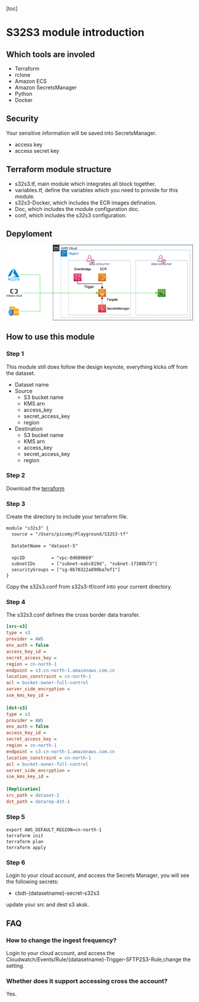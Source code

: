 [toc]

# S32S3 module introduction

## Which tools are involed
- Terraform
- rclone
- Amazon ECS
- Amazon SecretsManager
- Python
- Docker
  
## Security
Your sensitive information will be saved into SecretsManager. 
- access key
- access secret key

## Terraform module structure
- s32s3.tf, main module which integrates all block together.
- variables.tf, define the variables which you need to provide for this module.
- s32s3-Docker, which includes the ECR images defination.
- Doc, which includes the module configuration doc.
- conf, which includes the s32s3 configuration.

## Depyloment
![](./img/deployment.png)

## How to use this module

### Step 1

This module still does follow the design keynote, everything kicks off from the dataset. 
- Dataset name
- Source
  - S3 bucket name
  - KMS arn
  - access_key
  - secret_access_key
  - region
- Destination 
  - S3 bucket name
  - KMS arn
  - access_key
  - secret_access_key
  - region

### Step 2
Download the [terraform](https://www.terraform.io/downloads.html)

### Step 3
Create the directory to include your terraform file.
```hcl
module "s32s3" {
  source = "/Users/picomy/Playground/S32S3-tf"

  DataSetName = "dataset-5"
  
  vpcID          = "vpc-0d680669"
  subnetIDs      = ["subnet-eabc819d", "subnet-17388b73"]
  securityGroups = ["sg-0b70322a890ba7ef1"]
}
```

Copy the s32s3.conf from s32s3-tf/conf into your current directory.

### Step 4

The s32s3.conf defines the cross border data transfer.
```ini
[src-s3]
type = s3
provider = AWS
env_auth = false
access_key_id =
secret_access_key =
region = cn-north-1
endpoint = s3.cn-north-1.amazonaws.com.cn
location_constraint = cn-north-1
acl = bucket-owner-full-control
server_side_encryption = 
sse_kms_key_id = 

[dst-s3]
type = s3
provider = AWS
env_auth = false
access_key_id =
secret_access_key =
region = cn-north-1
endpoint = s3.cn-north-1.amazonaws.com.cn
location_constraint = cn-north-1
acl = bucket-owner-full-control
server_side_encryption = 
sse_kms_key_id = 

[Replication]
src_path = dataset-2
dst_path = datarep-dst-1
```

### Step 5 

```shell
export AWS_DEFAULT_REGION=cn-north-1
terraform init
terraform plan
terraform apply
```

### Step 6
Login to your cloud account, and access the Secrets Manager, you will see the following secrets:
- cbdt-{datasetname}-secret-s32s3

update your src and dest s3 aksk.


## FAQ

### How to change the ingest frequency?
Login to your cloud account, and access the Cloudwatch/Events/Rule/{datasetname}-Trigger-SFTP2S3-Rule,change the setting.

### Whether does it support accessing cross the account?
Yes.
